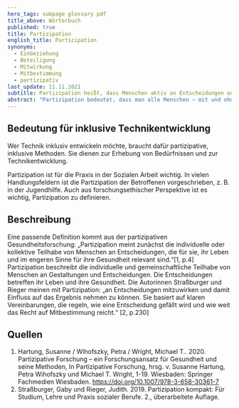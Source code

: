 ```yaml
---
hero_tags: subpage glossary pdf
title_above: Wörterbuch
published: true
title: Partizipation
english_title: Participation
synonyms:
  - Einbeziehung
  - Beteiligung
  - Mitwirkung
  - Mitbestimmung
  - partizipativ
last_update: 11.11.2021
subtitle: Partizipation heißt, dass Menschen aktiv an Entscheidungen oder Prozessen teilnehmen und sie dadurch beeinflussen können.
abstract: "Partizipation bedeutet, dass man alle Menschen – mit und ohne Behinderung – bei der Gestaltung von Prozessen und Produkten einbezieht. Damit ist Partizipation eine wichtige Voraussetzung für Inklusion. Für die Soziale Arbeit und die inklusive Technikentwicklung bedeutet Partizipation, dass Jugendliche und Fachkräfte Technik mitgestalten und Entscheidungen treffen können."
---
```


## Bedeutung für inklusive Technikentwicklung

Wer Technik inklusiv entwickeln möchte, braucht dafür partizipative, inklusive Methoden. Sie dienen zur Erhebung von Bedürfnissen und zur Technikentwicklung. 

Partizipation ist für die Praxis in der Sozialen Arbeit wichtig. In vielen Handlungsfeldern ist die Partizipation der Betroffenen vorgeschrieben, z. B. in der Jugendhilfe. Auch aus forschungsethischer Perspektive ist es wichtig, Partizipation zu definieren.

## Beschreibung

Eine passende Definition kommt aus der partizipativen Gesundheitsforschung: „Partizipation meint zunächst die individuelle oder kollektive Teilhabe von Menschen an Entscheidungen, die für sie, ihr Leben und im engeren Sinne für ihre Gesundheit relevant sind.“\[1, p.4]
Partizipation beschreibt die individuelle und gemeinschaftliche Teilhabe von Menschen an Gestaltungen und Entscheidungen. Die Entscheidungen betreffen ihr Leben und ihre Gesundheit.
Die Autorinnen Straßburger und Rieger meinen mit Partizipation: „an Entscheidungen mitzuwirken und damit Einfluss auf das Ergebnis nehmen zu können. Sie basiert auf klaren Vereinbarungen, die regeln, wie eine Entscheidung gefällt wird und wie weit das Recht auf Mitbestimmung reicht.“ \[2, p.230]

## Quellen

1. Hartung, Susanne / Wihofszky, Petra / Wright, Michael T.. 2020. Partizipative Forschung – ein Forschungsansatz für Gesundheit und seine Methoden, In Partizipative Forschung, hrsg. v. Susanne Hartung, Petra Wihofszky und Michael T. Wright, 1-19. Wiesbaden: Springer Fachmedien Wiesbaden. https://doi.org/10.1007/978-3-658-30361-7
2. Straßburger, Gaby und Rieger, Judith. 2019. Partizipation kompakt: Für Studium, Lehre und Praxis sozialer Berufe. 2., überarbeitete Auflage.
